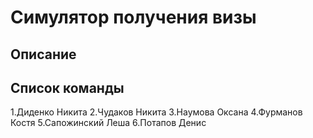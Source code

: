Симулятор получения визы
========================
Описание
--------
Список команды
----------------
1.Диденко Никита
2.Чудаков Никита
3.Наумова Оксана
4.Фурманов Костя
5.Сапожинский Леша
6.Потапов Денис
